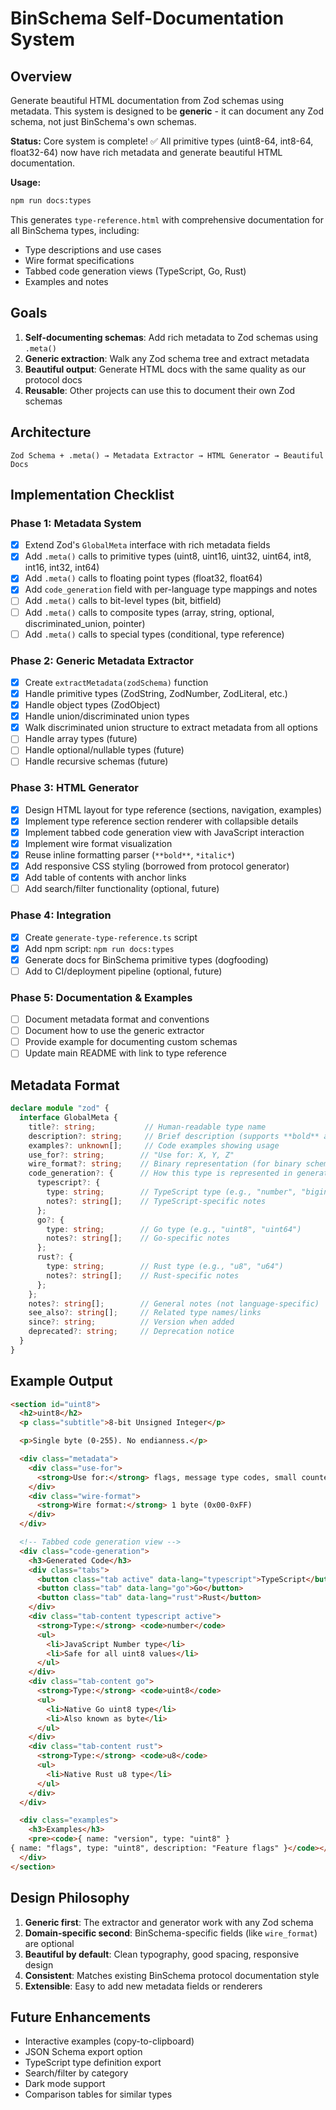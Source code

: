 # BinSchema Self-Documentation System

## Overview

Generate beautiful HTML documentation from Zod schemas using metadata. This system is designed to be **generic** - it can document any Zod schema, not just BinSchema's own schemas.

**Status:** Core system is complete! ✅ All primitive types (uint8-64, int8-64, float32-64) now have rich metadata and generate beautiful HTML documentation.

**Usage:**
```bash
npm run docs:types
```

This generates `type-reference.html` with comprehensive documentation for all BinSchema types, including:
- Type descriptions and use cases
- Wire format specifications
- Tabbed code generation views (TypeScript, Go, Rust)
- Examples and notes

## Goals

1. **Self-documenting schemas**: Add rich metadata to Zod schemas using `.meta()`
2. **Generic extraction**: Walk any Zod schema tree and extract metadata
3. **Beautiful output**: Generate HTML docs with the same quality as our protocol docs
4. **Reusable**: Other projects can use this to document their own Zod schemas

## Architecture

```
Zod Schema + .meta() → Metadata Extractor → HTML Generator → Beautiful Docs
```

## Implementation Checklist

### Phase 1: Metadata System
- [x] Extend Zod's `GlobalMeta` interface with rich metadata fields
- [x] Add `.meta()` calls to primitive types (uint8, uint16, uint32, uint64, int8, int16, int32, int64)
- [x] Add `.meta()` calls to floating point types (float32, float64)
- [x] Add `code_generation` field with per-language type mappings and notes
- [ ] Add `.meta()` calls to bit-level types (bit, bitfield)
- [ ] Add `.meta()` calls to composite types (array, string, optional, discriminated_union, pointer)
- [ ] Add `.meta()` calls to special types (conditional, type reference)

### Phase 2: Generic Metadata Extractor
- [x] Create `extractMetadata(zodSchema)` function
- [x] Handle primitive types (ZodString, ZodNumber, ZodLiteral, etc.)
- [x] Handle object types (ZodObject)
- [x] Handle union/discriminated union types
- [x] Walk discriminated union structure to extract metadata from all options
- [ ] Handle array types (future)
- [ ] Handle optional/nullable types (future)
- [ ] Handle recursive schemas (future)

### Phase 3: HTML Generator
- [x] Design HTML layout for type reference (sections, navigation, examples)
- [x] Implement type reference section renderer with collapsible details
- [x] Implement tabbed code generation view with JavaScript interaction
- [x] Implement wire format visualization
- [x] Reuse inline formatting parser (`**bold**`, `*italic*`)
- [x] Add responsive CSS styling (borrowed from protocol generator)
- [x] Add table of contents with anchor links
- [ ] Add search/filter functionality (optional, future)

### Phase 4: Integration
- [x] Create `generate-type-reference.ts` script
- [x] Add npm script: `npm run docs:types`
- [x] Generate docs for BinSchema primitive types (dogfooding)
- [ ] Add to CI/deployment pipeline (optional, future)

### Phase 5: Documentation & Examples
- [ ] Document metadata format and conventions
- [ ] Document how to use the generic extractor
- [ ] Provide example for documenting custom schemas
- [ ] Update main README with link to type reference

## Metadata Format

```typescript
declare module "zod" {
  interface GlobalMeta {
    title?: string;           // Human-readable type name
    description?: string;     // Brief description (supports **bold** and *italic*)
    examples?: unknown[];     // Code examples showing usage
    use_for?: string;        // "Use for: X, Y, Z"
    wire_format?: string;    // Binary representation (for binary schemas)
    code_generation?: {      // How this type is represented in generated code (for tabbed view per language)
      typescript?: {
        type: string;        // TypeScript type (e.g., "number", "bigint")
        notes?: string[];    // TypeScript-specific notes
      };
      go?: {
        type: string;        // Go type (e.g., "uint8", "uint64")
        notes?: string[];    // Go-specific notes
      };
      rust?: {
        type: string;        // Rust type (e.g., "u8", "u64")
        notes?: string[];    // Rust-specific notes
      };
    };
    notes?: string[];        // General notes (not language-specific)
    see_also?: string[];     // Related type names/links
    since?: string;          // Version when added
    deprecated?: string;     // Deprecation notice
  }
}
```

## Example Output

```html
<section id="uint8">
  <h2>uint8</h2>
  <p class="subtitle">8-bit Unsigned Integer</p>

  <p>Single byte (0-255). No endianness.</p>

  <div class="metadata">
    <div class="use-for">
      <strong>Use for:</strong> flags, message type codes, small counters
    </div>
    <div class="wire-format">
      <strong>Wire format:</strong> 1 byte (0x00-0xFF)
    </div>
  </div>

  <!-- Tabbed code generation view -->
  <div class="code-generation">
    <h3>Generated Code</h3>
    <div class="tabs">
      <button class="tab active" data-lang="typescript">TypeScript</button>
      <button class="tab" data-lang="go">Go</button>
      <button class="tab" data-lang="rust">Rust</button>
    </div>
    <div class="tab-content typescript active">
      <strong>Type:</strong> <code>number</code>
      <ul>
        <li>JavaScript Number type</li>
        <li>Safe for all uint8 values</li>
      </ul>
    </div>
    <div class="tab-content go">
      <strong>Type:</strong> <code>uint8</code>
      <ul>
        <li>Native Go uint8 type</li>
        <li>Also known as byte</li>
      </ul>
    </div>
    <div class="tab-content rust">
      <strong>Type:</strong> <code>u8</code>
      <ul>
        <li>Native Rust u8 type</li>
      </ul>
    </div>
  </div>

  <div class="examples">
    <h3>Examples</h3>
    <pre><code>{ name: "version", type: "uint8" }
{ name: "flags", type: "uint8", description: "Feature flags" }</code></pre>
  </div>
</section>
```

## Design Philosophy

1. **Generic first**: The extractor and generator work with any Zod schema
2. **Domain-specific second**: BinSchema-specific fields (like `wire_format`) are optional
3. **Beautiful by default**: Clean typography, good spacing, responsive design
4. **Consistent**: Matches existing BinSchema protocol documentation style
5. **Extensible**: Easy to add new metadata fields or renderers

## Future Enhancements

- Interactive examples (copy-to-clipboard)
- JSON Schema export option
- TypeScript type definition export
- Search/filter by category
- Dark mode support
- Comparison tables for similar types
